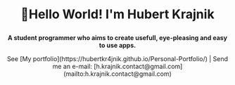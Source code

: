 # <p align='center'>👋Hello World! I'm Hubert Krajnik</p>
<p align='center'><b>A student programmer who aims to create usefull, eye-pleasing and easy to use apps.</b></p>

<p align='center'>See [My portfolio](https://hubertkr4jnik.github.io/Personal-Portfolio/) | Send me an e-mail: [h.krajnik.contact@gmail.com](mailto:h.krajnik.contact@gmail.com)</p>

<!---
HubertKr4jnik/HubertKr4jnik is a ✨ special ✨ repository because its `README.md` (this file) appears on your GitHub profile.
You can click the Preview link to take a look at your changes.
--->
